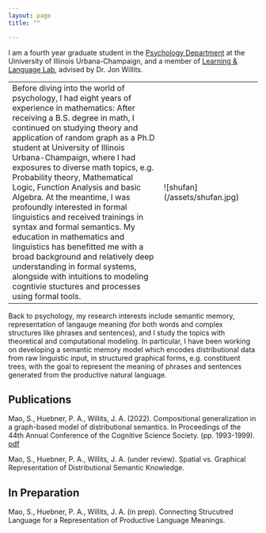 ```yaml
---
layout: page
title: ""

---
```


I am a fourth year graduate student in the [Psychology Department](https://psychology.illinois.edu/) at the Uiniversity of Illinois Urbana-Champaign, and a member of [Learning & Language Lab](http://learninglanguagelab.org/), advised by Dr. Jon Willits. 

<table border=0>
	<tr>
		<td width=400>
		Before diving into the world of psychology, I had eight years of experience in mathematics: After receiving a B.S. degree in math, I continued on         studying theory and application of random graph as a Ph.D student at University of Illinois Urbana-Champaign, where I had exposures to diverse math       topics, e.g. Probability theory, Mathematical Logic, Function Analysis and basic Algebra. At the meantime, I was profoundly interested in formal         linguistics and received trainings in syntax and formal semantics. My education in mathematics and linguistics has benefitted me with a broad              background and relatively deep understanding in formal systems, alongside with intuitions to modeling cogntivie stuctures and processes using formal tools.
		</td>
		<td width=200>
			![shufan](/assets/shufan.jpg)
		</td>
	</tr>
</table>



Back to psychology, my research interests include semantic memory, representation of langauge meaning (for both words and complex structures like phrases and sentences), and I study the topics with theoretical and computational modeling. In particular, I have been working on developing a semantic memory model which encodes distributional data from raw linguistic input, in structured graphical forms, e.g. constituent trees, with the goal to represent the meaning of phrases and sentences generated from the productive natural language. 


## Publications

Mao, S., Huebner, P. A., Willits, J. A. (2022). Compositional generalization in a graph-based model of distributional semantics. In Proceedings of the 44th Annual Conference of the Cognitive Science Society. (pp. 1993-1999). [pdf](https://escholarship.org/uc/item/0v7677s9)

Mao, S., Huebner, P. A., Willits, J. A. (under review). Spatial vs. Graphical Representation of Distributional Semantic Knowledge.

## In Preparation
Mao, S., Huebner, P. A., Willits, J. A. (in prep). Connecting Strucutred Language for a Representation of Productive Language Meanings.
